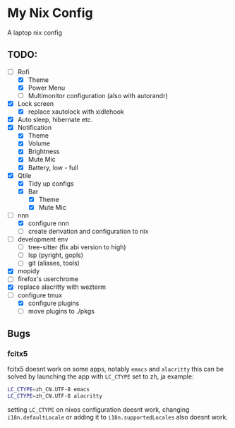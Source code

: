 # My Nix Config
A laptop nix config

## TODO:
- [ ]  Rofi
    - [x] Theme
    - [x] Power Menu
    - [ ] Multimonitor configuration (also with autorandr)
- [x] Lock screen
  - [x] replace xautolock with xidlehook
- [x] Auto sleep, hibernate etc.
- [x] Notification
    - [x] Theme 
    - [x] Volume
    - [x] Brightness
    - [x] Mute Mic
    - [x] Battery, low - full
- [x] Qtile
    - [x] Tidy up configs
    - [x] Bar 
        - [x] Theme
        - [x] Mute Mic
- [ ] nnn
    - [x] configure nnn
    - [ ] create derivation and  configuration to nix
- [ ] development env
  - [ ] tree-sitter (fix abi version to high)
  - [ ] lsp (pyright, gopls)
  - [ ] git (aliases, tools)
- [x] mopidy
- [ ] firefox's userchrome
- [x] replace alacritty with wezterm
- [ ] configure tmux
    - [x] configure plugins
    - [ ] move plugins to ./pkgs

## Bugs
### fcitx5
fcitx5 doesnt work on some apps, notably `emacs` and `alacritty`
this can be solved by launching the app with `LC_CTYPE` set to zh, ja example:

``` sh
LC_CTYPE=zh_CN.UTF-8 emacs
LC_CTYPE=zh_CN.UTF-8 alacritty 
```
setting `LC_CTYPE` on nixos configuration doesnt work, 
changing `i18n.defaultLocale` or adding it to `i18n.supportedLocales` also doesnt work.



